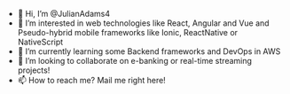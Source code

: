 - 👋 Hi, I’m @JulianAdams4
- 👀 I’m interested in web technologies like React, Angular and Vue and Pseudo-hybrid mobile frameworks like Ionic, ReactNative or NativeScript
- 🌱 I’m currently learning some Backend frameworks and DevOps in AWS
- 💞️ I’m looking to collaborate on e-banking or real-time streaming projects!
- 📫 How to reach me? Mail me right here!

<!---
JulianAdams4/JulianAdams4 is a ✨ special ✨ repository because its `README.md` (this file) appears on your GitHub profile.
You can click the Preview link to take a look at your changes.
--->
